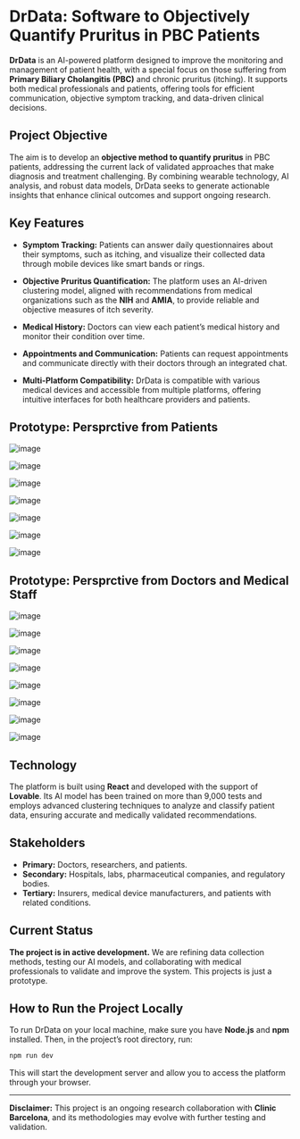 # DrData: Software to Objectively Quantify Pruritus in PBC Patients

**DrData** is an AI-powered platform designed to improve the monitoring and management of patient health, with a special focus on those suffering from **Primary Biliary Cholangitis (PBC)** and chronic pruritus (itching). It supports both medical professionals and patients, offering tools for efficient communication, objective symptom tracking, and data-driven clinical decisions.

## Project Objective

The aim is to develop an **objective method to quantify pruritus** in PBC patients, addressing the current lack of validated approaches that make diagnosis and treatment challenging. By combining wearable technology, AI analysis, and robust data models, DrData seeks to generate actionable insights that enhance clinical outcomes and support ongoing research.

## Key Features

* **Symptom Tracking:** Patients can answer daily questionnaires about their symptoms, such as itching, and visualize their collected data through mobile devices like smart bands or rings.

* **Objective Pruritus Quantification:** The platform uses an AI-driven clustering model, aligned with recommendations from medical organizations such as the **NIH** and **AMIA**, to provide reliable and objective measures of itch severity.

* **Medical History:** Doctors can view each patient’s medical history and monitor their condition over time.

* **Appointments and Communication:** Patients can request appointments and communicate directly with their doctors through an integrated chat.

* **Multi-Platform Compatibility:** DrData is compatible with various medical devices and accessible from multiple platforms, offering intuitive interfaces for both healthcare providers and patients.

## Prototype: Persprctive from Patients

![image](https://github.com/user-attachments/assets/d92337b4-d1c7-4012-8094-fa0c711c687b)

![image](https://github.com/user-attachments/assets/dcba5527-c4ae-4436-9f10-a90a35ac5ce1)

![image](https://github.com/user-attachments/assets/be680261-d7c0-4bb0-b9d6-bae87eef8c64)

![image](https://github.com/user-attachments/assets/688cac70-8b07-4405-b363-70d0d6ad5ec4)

![image](https://github.com/user-attachments/assets/b9337845-46c3-422b-ab6c-e5fabf597dd6)

![image](https://github.com/user-attachments/assets/20539398-4095-42c7-8d2d-71b35001ba52)

![image](https://github.com/user-attachments/assets/ac722ecd-fc0e-4fdc-aae1-a27633d3eab1)


## Prototype: Persprctive from Doctors and Medical Staff
![image](https://github.com/user-attachments/assets/38ca3b87-9e83-4192-b3e6-b6664eb349e8)

![image](https://github.com/user-attachments/assets/2d768dd3-f506-4a55-8571-e46483ad4049)

![image](https://github.com/user-attachments/assets/c8441897-7199-444d-a6ad-2985cfbb51fd)

![image](https://github.com/user-attachments/assets/50516ab9-ccb6-4f9d-a626-1334dadf4859)

![image](https://github.com/user-attachments/assets/a448fa02-73f6-4f7d-acf2-316fab930b4f)

![image](https://github.com/user-attachments/assets/8847fa69-c1db-49c6-a55b-e30700766e1f)

![image](https://github.com/user-attachments/assets/02dc4c17-7c22-4cd5-8d5d-221056d3cd7b)

![image](https://github.com/user-attachments/assets/685b18b5-7cfe-4b27-a0be-5fb4d80f7e41)

## Technology

The platform is built using **React** and developed with the support of **Lovable**. Its AI model has been trained on more than 9,000 tests and employs advanced clustering techniques to analyze and classify patient data, ensuring accurate and medically validated recommendations.

## Stakeholders

* **Primary:** Doctors, researchers, and patients.
* **Secondary:** Hospitals, labs, pharmaceutical companies, and regulatory bodies.
* **Tertiary:** Insurers, medical device manufacturers, and patients with related conditions.

## Current Status

**The project is in active development.** We are refining data collection methods, testing our AI models, and collaborating with medical professionals to validate and improve the system. This projects is just a prototype.

## How to Run the Project Locally

To run DrData on your local machine, make sure you have **Node.js** and **npm** installed. Then, in the project’s root directory, run:

```bash
npm run dev
```

This will start the development server and allow you to access the platform through your browser.

---

**Disclaimer:** This project is an ongoing research collaboration with **Clinic Barcelona**, and its methodologies may evolve with further testing and validation.
